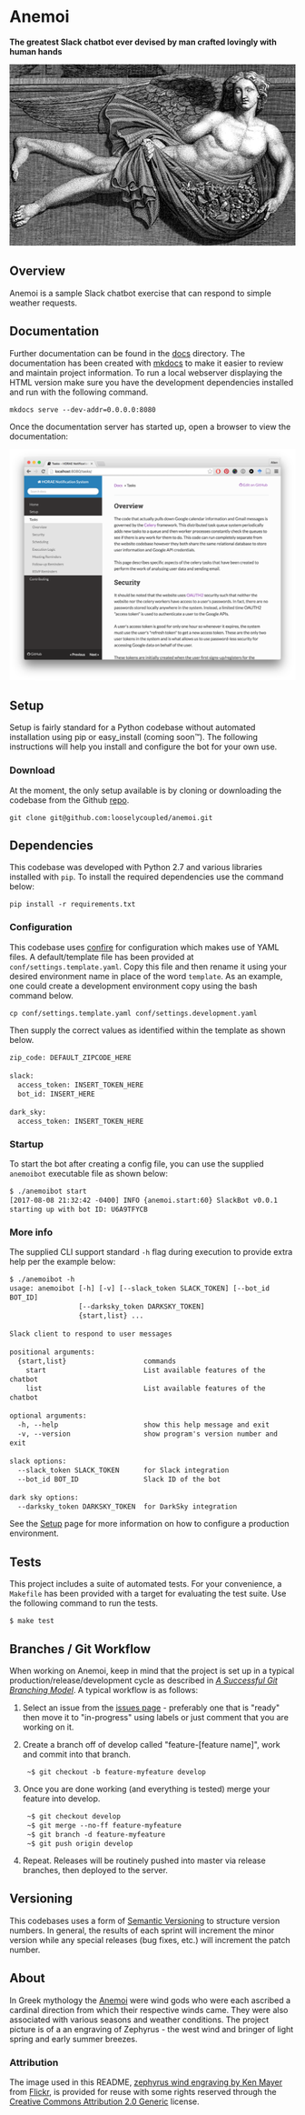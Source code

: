 # Anemoi

**The greatest Slack chatbot ever devised by man crafted lovingly with human hands**

[![zephyrus wind engraving by Ken Mayer](docs/images/readme-anemoi.jpg)](https://en.wikipedia.org/wiki/Anemoi)

## Overview

Anemoi is a sample Slack chatbot exercise that can respond to simple weather requests.  

## Documentation

Further documentation can be found in the [docs](https://github.com/looselycoupled/anemoi/tree/master/docs) directory.  The documentation has been created with [mkdocs](http://www.mkdocs.org/) to make it easier to review and maintain project information.  To run a local webserver displaying the HTML version make sure you have the development dependencies installed and run with the following command.

    mkdocs serve --dev-addr=0.0.0.0:8080


Once the documentation server has started up, open a browser to view the documentation:

<img src="docs/images/docs-screenshot.png" alt="Drawing" style="width: 600px;"/>


## Setup

Setup is fairly standard for a Python codebase without automated installation using pip or easy_install (coming soon&trade;).  The following instructions will help you install and configure the bot for your own use.

### Download

At the moment, the only setup available is by cloning or downloading the codebase from the Github [repo](https://github.com/looselycoupled/anemoi).

    git clone git@github.com:looselycoupled/anemoi.git

## Dependencies

This codebase was developed with Python 2.7 and various libraries installed with `pip`.  To install the required dependencies use the command below:

    pip install -r requirements.txt


### Configuration

This codebase uses [confire](confire.readthedocs.org) for configuration which makes use of YAML files.  A default/template file has been provided at `conf/settings.template.yaml`.  Copy this file and then rename it using your desired environment name in place of the word `template`.  As an example, one could create a development environment copy using the bash command below.

    cp conf/settings.template.yaml conf/settings.development.yaml

Then supply the correct values as identified within the template as shown below.

    zip_code: DEFAULT_ZIPCODE_HERE

    slack:
      access_token: INSERT_TOKEN_HERE
      bot_id: INSERT_HERE

    dark_sky:
      access_token: INSERT_TOKEN_HERE

### Startup

To start the bot after creating a config file, you can use the supplied `anemoibot` executable file as shown below:

    $ ./anemoibot start
    [2017-08-08 21:32:42 -0400] INFO {anemoi.start:60} SlackBot v0.0.1 starting up with bot ID: U6A9TFYCB

### More info

The supplied CLI support standard `-h` flag during execution to provide extra help per the example below:

    $ ./anemoibot -h
    usage: anemoibot [-h] [-v] [--slack_token SLACK_TOKEN] [--bot_id BOT_ID]
                     [--darksky_token DARKSKY_TOKEN]
                     {start,list} ...

    Slack client to respond to user messages

    positional arguments:
      {start,list}                   commands
        start                        List available features of the chatbot
        list                         List available features of the chatbot

    optional arguments:
      -h, --help                     show this help message and exit
      -v, --version                  show program's version number and exit

    slack options:
      --slack_token SLACK_TOKEN      for Slack integration
      --bot_id BOT_ID                Slack ID of the bot

    dark sky options:
      --darksky_token DARKSKY_TOKEN  for DarkSky integration

See the [Setup](https://github.com/looselycoupled/anemoi/tree/master/docs/setup.md) page for more information on how to configure a production environment.

## Tests

This project includes a suite of automated tests.  For your convenience, a `Makefile` has been provided with a target for evaluating the test suite.  Use the following command to run the tests.

    $ make test


## Branches / Git Workflow

When working on Anemoi, keep in mind that the project is set up in a typical production/release/development cycle as described in _[A Successful Git Branching Model](http://nvie.com/posts/a-successful-git-branching-model/)_. A typical workflow is as follows:

1. Select an issue from the [issues page](https://github.com/looselycoupled/anemoi/issues) - preferably one that is "ready" then move it to "in-progress" using labels or just comment that you are working on it.

2. Create a branch off of develop called "feature-[feature name]", work and commit into that branch.

        ~$ git checkout -b feature-myfeature develop

3. Once you are done working (and everything is tested) merge your feature into develop.

        ~$ git checkout develop
        ~$ git merge --no-ff feature-myfeature
        ~$ git branch -d feature-myfeature
        ~$ git push origin develop

4. Repeat. Releases will be routinely pushed into master via release branches, then deployed to the server.

## Versioning

This codebases uses a form of [Semantic Versioning](http://semver.org/) to structure version numbers.  In general, the results of each sprint will increment the minor version while any special releases (bug fixes, etc.) will increment the patch number.

## About

In Greek mythology the [Anemoi](https://en.wikipedia.org/wiki/Anemoi) were wind gods who were each ascribed a cardinal direction from which their respective winds came.  They were also associated with various seasons and weather conditions.  The project picture is of a an engraving of Zephyrus - the west wind and bringer of light spring and early summer breezes.

### Attribution

The image used in this README, [zephyrus wind engraving by Ken Mayer](https://www.flickr.com/photos/ken_mayer/4149824777) from [Flickr](https://www.flickr.com/), is provided for reuse with some rights reserved through the [Creative Commons Attribution 2.0 Generic](https://creativecommons.org/licenses/by/2.0/) license.
